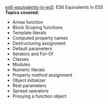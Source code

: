 [es6-equivalents-in-es5](https://github.com/addyosmani/es6-equivalents-in-es5): ES6 Equivalents In ES5  
**Topics covered:**   
- Arrow function  
- Block Scoping functions  
- Template literals  
- Computed property names  
- Destructuring assignment  
- Default parameters  
- Iterators and For-Of  
- Classes  
- Modules  
- Numeric literals  
- Property method assignment  
- Object initializer  
- Rest parameters  
- Spread operators  
- Proxying a function object  